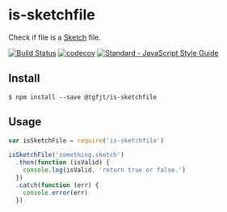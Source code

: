 # is-sketchfile

Check if file is a [Sketch](https://www.sketchapp.com/) file.

[![Build Status](https://travis-ci.org/tgfjt/is-sketchfile.svg?branch=master)](https://travis-ci.org/tgfjt/is-sketchfile)
[![codecov](https://codecov.io/gh/tgfjt/is-sketchfile/branch/master/graph/badge.svg)](https://codecov.io/gh/tgfjt/is-sketchfile)
[![Standard - JavaScript Style Guide](https://img.shields.io/badge/code%20style-standard-brightgreen.svg)](http://standardjs.com/)

## Install

```
$ npm install --save @tgfjt/is-sketchfile
```

## Usage

```js
var isSketchFile = require('is-sketchfile')

isSketchFile('something.sketch')
  .then(function (isValid) {
    console.log(isValid, 'return true or false.')
  })
  .catch(function (err) {
    console.error(err)
  })
```
